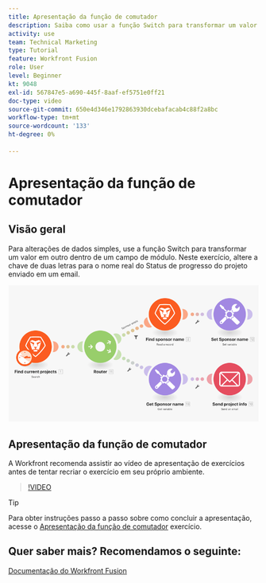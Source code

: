 ```yaml
---
title: Apresentação da função de comutador
description: Saiba como usar a função Switch para transformar um valor em outro em um campo de módulo em [!DNL Adobe Workfront Fusion].
activity: use
team: Technical Marketing
type: Tutorial
feature: Workfront Fusion
role: User
level: Beginner
kt: 9048
exl-id: 567847e5-a690-445f-8aaf-ef5751e0ff21
doc-type: video
source-git-commit: 650e4d346e1792863930dcebafacab4c88f2a8bc
workflow-type: tm+mt
source-wordcount: '133'
ht-degree: 0%

---
```


# Apresentação da função de comutador

## Visão geral

Para alterações de dados simples, use a função Switch para transformar um valor em outro dentro de um campo de módulo. Neste exercício, altere a chave de duas letras para o nome real do Status de progresso do projeto enviado em um email.

![Uma imagem usando a função switch](assets/beyond-basic-modules-3.png)

## Apresentação da função de comutador

A Workfront recomenda assistir ao vídeo de apresentação de exercícios antes de tentar recriar o exercício em seu próprio ambiente.

>[!VIDEO](https://video.tv.adobe.com/v/335289/?quality=12&learn=on)

>[!TIP]
>
>Para obter instruções passo a passo sobre como concluir a apresentação, acesse o [Apresentação da função de comutador](https://experienceleague.adobe.com/docs/workfront-learn/tutorials-workfront/fusion/exercises/switch-function.html?lang=en) exercício.


## Quer saber mais? Recomendamos o seguinte:

[Documentação do Workfront Fusion](https://experienceleague.adobe.com/docs/workfront/using/adobe-workfront-fusion/workfront-fusion-2.html?lang=en)
